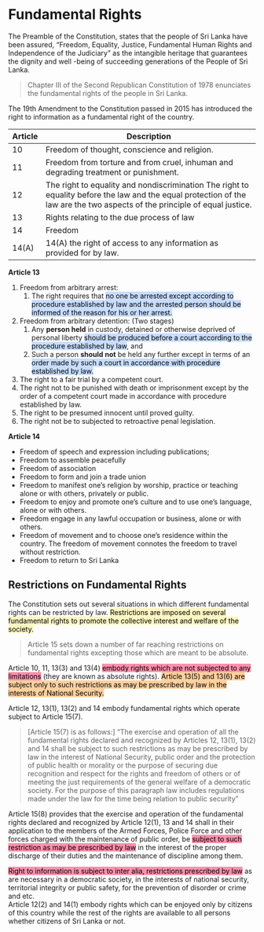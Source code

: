# Fundamental Rights

The Preamble of the Constitution, states that the people of Sri  Lanka have been assured, “Freedom, Equality, Justice, Fundamental Human  Rights and Independence of the Judiciary” as the intangible heritage that  guarantees the dignity and well -being of succeeding generations of the  People of Sri Lanka.

> Chapter III of the Second Republican Constitution of  1978 enunciates the fundamental rights of the people in Sri Lanka.


The 19th Amendment to the Constitution  passed in 2015 has introduced the right to information as a fundamental  right of the country.

| Article | Description                                                                                                                                                                   |
| ------- | ----------------------------------------------------------------------------------------------------------------------------------------------------------------------------- |
| 10      | Freedom of thought, conscience and religion.                                                                                                                                  |
| 11      | Freedom from torture and from cruel, inhuman and  degrading treatment or punishment.                                                                                          |
| 12      | The right to equality and nondiscrimination The right to  equality before the law and the equal protection of the law  are the two aspects of the principle of equal justice. |
| 13      | Rights relating to the due process of law                                                                                                                                     |
| 14      | Freedom                                                                                                                                                                       |
| 14(A)   | 14(A) the right of access to any information as provided for  by law.                                                                                                         |

**Article 13**
1. Freedom from arbitrary arrest: 
	1. The right requires that <mark style="background: #ADCCFFA6;">no one be arrested except according  to procedure established by law and the arrested person  should be informed of the reason for his or her arrest.</mark>
2. Freedom from arbitrary detention: (Two stages)
	1. Any **person held** in custody, detained or otherwise  deprived of personal liberty <mark style="background: #ADCCFFA6;">should be produced before a  court according to the procedure established by law</mark>, and
	2. Such a person **should not** be held any further except  in terms of an <mark style="background: #ADCCFFA6;">order made by such a court in accordance  with procedure established by law.</mark>  
3. The right to a fair trial by a competent court.
4. The right not to be punished with death or  imprisonment except by the order of a competent court  made in accordance with procedure established by law.
5. The right to be presumed innocent until proved guilty.
6. The right not be to subjected to retroactive penal  legislation. 

**Article 14**
- Freedom of speech and expression including  publications;  
- Freedom to assemble peacefully  
- Freedom of association
- Freedom to form and join a trade union  
- Freedom to manifest one’s religion by worship,  practice or teaching alone or  with others, privately or public.  
- Freedom to enjoy and promote one’s culture and to use  one’s language, alone or with others.
- Freedom engage in any lawful occupation or business,  alone or with others.  
- Freedom of movement and to choose one’s residence  within the country. The freedom of movement connotes  the freedom to travel without restriction.
- Freedom to return to Sri Lanka

## Restrictions on Fundamental Rights  
The Constitution sets out several situations in which different fundamental  rights can be restricted by law. <mark style="background: #FFF3A3A6;">Restrictions are imposed on several  fundamental rights to promote the collective interest and welfare of the  society. </mark>

> Article 15 sets down a number of far reaching restrictions on  fundamental rights excepting those which are meant to be absolute.

Article 10, 11, 13(3) and 13(4) <mark style="background: #FF5582A6;">embody rights which are not subjected to any limitations</mark> (they are known as absolute rights). <mark style="background: #FFB86CA6;">Article 13(5) and 13(6)  are subject only to such restrictions as may be prescribed by law in the  interests of National Security.</mark>

Article 12, 13(1), 13(2) and 14 embody fundamental rights which operate  subject to Article 15(7).  

> [Article 15(7) is as follows:]
>   “The exercise and operation of all the fundamental rights declared and  recognized by Articles 12, 13(1), 13(2) and 14 shall be subject to such  restrictions as may be prescribed by law in the interest of National  Security, public order and the protection of public health or morality or the  purpose of securing due recognition and respect for the rights and freedom  of others or of meeting the just requirements of the general welfare of a  democratic society. For the purpose of this paragraph law includes  regulations made under the law for the time being relation to public  security”  

Article 15(8) provides that the exercise and operation of the fundamental  rights declared and recognized by Article 12(1), 13 and 14 shall in their  application to the members of the Armed Forces, Police Force and other  forces charged with the maintenance of public order, be <mark style="background: #FF5582A6;">subject to such  restriction as may be prescribed by law</mark> in the interest of the proper  discharge of their duties and the maintenance of discipline among them.

<mark style="background: #FF5582A6;">Right to information is subject to inter alia, restrictions prescribed by law</mark> as  are necessary in a democratic society, in the interests of national security,  territorial integrity or public safety, for the prevention of disorder or crime  and etc.  
Article 12(2) and 14(1) embody rights which can be enjoyed only by  citizens of this country while the rest of the rights are available to all  persons whether citizens of Sri Lanka or not.  
